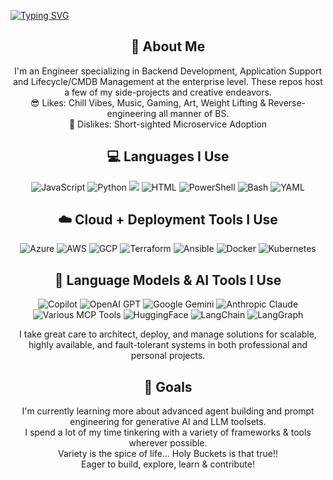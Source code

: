 <!--  Adding Contribution visualizer - Snake etc.

<div align="center">
    <img src="https://raw.githubusercontent.com/jShy-Dev/jShy-Dev/output/github-contribution-grid-snake.svg" alt="GitHub Contribution Grid Snake Animation"/>
</div>

-->
<a href="https://git.io/typing-svg"><img src="https://readme-typing-svg.herokuapp.com?font=Fira+Code&delay=2000&size=40&color=2457AD&center=true&vCenter=true&pause=300&duration=2500&random=false&width=1000&height=100&lines=Hello+World;Thanks+for+checking+out+my+Github!;Take+a+look+around+👀;All+feedback+is+welcome!" alt="Typing SVG" /></a>
  </p>
</div>
<div align="center">
  <h2>🚀 About Me</h2>
  <p>I'm an Engineer specializing in Backend Development, Application Support and Lifecycle/CMDB Management at the enterprise level. These repos host a few of my side-projects and creative endeavors.<br>😎 Likes: Chill Vibes, Music, Gaming, Art, Weight Lifting & Reverse-engineering all manner of BS.<br>🤮 Dislikes: Short-sighted Microservice Adoption </p> 
  <h2>💻 Languages I Use </h2>
  <div align="center">
    <img src="https://img.shields.io/badge/JavaScript-F7DF1E?style=for-the-badge&logo=javascript&logoColor=black" alt="JavaScript"/>
    <img src="https://img.shields.io/badge/Python-3776AB?style=for-the-badge&logo=python&logoColor=white" alt="Python"/>
    <img src="https://img.shields.io/badge/C%23-C%23?style=for-the-badge&logo=dotnet&logoColor=white&labelColor=%23512BD4&color=%23512BD4"/>
    <img src="https://img.shields.io/badge/HTML+CSS-7c616f?style=for-the-badge&logo=html5&logoColor=white" alt="HTML"/>
    <img src="https://img.shields.io/badge/PowerShell-5391FE?style=for-the-badge&logo=powershell&logoColor=white" alt="PowerShell"/>
    <img src="https://img.shields.io/badge/Bash-4EAA25?style=for-the-badge&logo=gnu-bash&logoColor=white" alt="Bash"/>
    <img src="https://img.shields.io/badge/YAML-CB171E?style=for-the-badge&logo=yaml&logoColor=white" alt="YAML"/>
  </div> 
  <h2>☁️ Cloud + Deployment Tools I Use</h2>
  <div align="center">
    <img src="https://img.shields.io/badge/Azure-0089D6?style=for-the-badge&logo=microsoftazure&logoColor=white" alt="Azure"/>
    <img src="https://img.shields.io/badge/AWS-FF9900?style=for-the-badge&logo=amazonwebservices&logoColor=white" alt="AWS" />
    <img src="https://img.shields.io/badge/GCP-4285F4?style=for-the-badge&logo=googlecloud&logoColor=white" alt="GCP"/>
    <img src="https://img.shields.io/badge/Terraform-623CE4?style=for-the-badge&logo=terraform&logoColor=white" alt="Terraform"/>
    <img src="https://img.shields.io/badge/Ansible-EE0000?style=for-the-badge&logo=ansible&logoColor=white" alt="Ansible"/>
    <img src="https://img.shields.io/badge/Docker-2496ED?style=for-the-badge&logo=docker&logoColor=white" alt="Docker"/>
    <img src="https://img.shields.io/badge/Kubernetes-326CE5?style=for-the-badge&logo=kubernetes&logoColor=white" alt="Kubernetes"/>
  </div>
  <h2>🧩 Language Models & AI Tools I Use</h2>
  <div align="center">
    <img src="https://img.shields.io/badge/Copilot-E20074?style=for-the-badge&logo=mscopilot&logoColor=white" alt="Copilot"/>
    <img src="https://img.shields.io/badge/GPT 4.0-412991?style=for-the-badge&logo=openai&logoColor=white" alt="OpenAI GPT"/>
    <img src="https://img.shields.io/badge/Gemini 2.5-8E75B2?style=for-the-badge&logo=googlegemini&logoColor=white" alt="Google Gemini"/>
    <img src="https://img.shields.io/badge/Claude-D97757?style=for-the-badge&logo=claude&logoColor=white" alt="Anthropic Claude"/>
    <img src="https://img.shields.io/badge/Various MCPs-D97757?style=for-the-badge&logo=gnometerminal&logoColor=white" alt="Various MCP Tools"/>
    <img src="https://img.shields.io/badge/Hugging Face-FFD21E?style=for-the-badge&logo=huggingface&logoColor=black" alt="HuggingFace" />  
    <img src="https://img.shields.io/badge/langchain-1C3C3C?style=for-the-badge&logo=langchain&logoColor=white" alt="LangChain" />
    <img src="https://img.shields.io/badge/langgraph-1C3C3C?style=for-the-badge&logo=langgraph&logoColor=white" alt="LangGraph"/>
  </div>
  <div>
  <p align="center">I take great care to architect, deploy, and manage solutions for scalable, highly available, and fault-tolerant systems in both professional and personal projects. </p>
  <h2>🎯 Goals</h2>
  </div>
  <p>I'm currently learning more about advanced agent building and prompt engineering for generative AI and LLM toolsets.
  <br> 
  I spend a lot of my time tinkering with a variety of frameworks & tools wherever possible. 
  <br>
  Variety is the spice of life... Holy Buckets is that true!! 
  <br>
  Eager to build, explore, learn & contribute!
  </p>
  <br>
  </div>
</div>  

<div align="center"> 
  <p>

<!--    //typing text effect with appearance of telling python in CLI to print the readme contents

<a href="https://git.io/typing-svg"><img src="https://readme-typing-svg.herokuapp.com?font=Fira+Code&color=006622&background=000000&pause=1&multiline=true&duration=300&repeat=false&random=false&width=500&height=175&lines=f+=+open('README.md');with+open('README.md',+'r')+as+file:;file_contents+=+f.read();print(file_contents);f.close()" alt="Typing SVG" /></a>

-->
      
<!--
**jShy-Dev/jShy-Dev** is a ✨ _special_ ✨ repository because its `README.md` (this file) appears on your GitHub profile.

Here are some ideas to get you started:

- 🔭 I’m currently working on ...
- 🌱 I’m currently learning ...
- 👯 I’m looking to collaborate on ...
- 🤔 I’m looking for help with ...
- 💬 Ask me about ...
- 📫 How to reach me: ...
- 😄 Pronouns: ...
- ⚡ Fun fact: ...
-->
